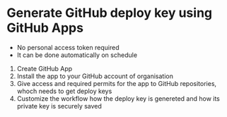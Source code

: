 # Generate GitHub deploy key using GitHub Apps

* No personal access token required
* It can be done automatically on schedule

1. Create GitHub App
2. Install the app to your GitHub account of organisation
3. Give access and required permits for the app to GitHub repositories, whoch needs to get deploy keys
4. Customize the workflow how the deploy key is genereted and how its private key is securely saved